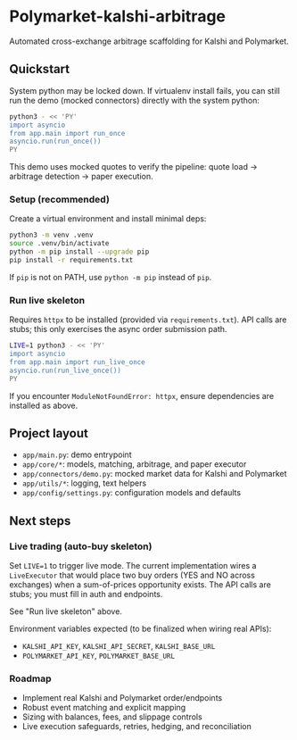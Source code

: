 # Polymarket-kalshi-arbitrage

Automated cross-exchange arbitrage scaffolding for Kalshi and Polymarket.

## Quickstart

System python may be locked down. If virtualenv install fails, you can still run the demo (mocked connectors) directly with the system python:

```bash
python3 - << 'PY'
import asyncio
from app.main import run_once
asyncio.run(run_once())
PY
```

This demo uses mocked quotes to verify the pipeline: quote load -> arbitrage detection -> paper execution.

### Setup (recommended)

Create a virtual environment and install minimal deps:

```bash
python3 -m venv .venv
source .venv/bin/activate
python -m pip install --upgrade pip
pip install -r requirements.txt
```

If `pip` is not on PATH, use `python -m pip` instead of `pip`.

### Run live skeleton

Requires `httpx` to be installed (provided via `requirements.txt`). API calls are stubs; this only exercises the async order submission path.

```bash
LIVE=1 python3 - << 'PY'
import asyncio
from app.main import run_live_once
asyncio.run(run_live_once())
PY
```

If you encounter `ModuleNotFoundError: httpx`, ensure dependencies are installed as above.

## Project layout

- `app/main.py`: demo entrypoint
- `app/core/*`: models, matching, arbitrage, and paper executor
- `app/connectors/demo.py`: mocked market data for Kalshi and Polymarket
- `app/utils/*`: logging, text helpers
- `app/config/settings.py`: configuration models and defaults

## Next steps

### Live trading (auto-buy skeleton)

Set `LIVE=1` to trigger live mode. The current implementation wires a `LiveExecutor` that would place two buy orders (YES and NO across exchanges) when a sum-of-prices opportunity exists. The API calls are stubs; you must fill in auth and endpoints.

See "Run live skeleton" above.

Environment variables expected (to be finalized when wiring real APIs):

- `KALSHI_API_KEY`, `KALSHI_API_SECRET`, `KALSHI_BASE_URL`
- `POLYMARKET_API_KEY`, `POLYMARKET_BASE_URL`

### Roadmap

- Implement real Kalshi and Polymarket order/endpoints
- Robust event matching and explicit mapping
- Sizing with balances, fees, and slippage controls
- Live execution safeguards, retries, hedging, and reconciliation
